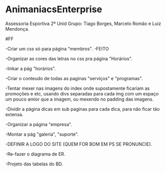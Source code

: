 # AnimaniacsEnterprise
Assessoria Esportiva
2º Unid
Grupo: Tiago Borges, Marcelo Romão e Luiz Mendonça.

#FF

-Criar um css só para página "membros".  -FEITO

-Organizar as cores das letras no css pra página "Horários".

-linkar a pág "horários".

-Criar o conteudo de todas as paginas "serviços" e "programas".

-Tentar mexer nas imagens do index onde supostamente ficariam
as promoções e etc, usando divs separadas para cada img
com um espaço um pouco amior que a imagem, ou mexendo no padding das imagens.

-Dividir a página dicas em sub paginas para cada dica, para não ficar tão extensa.

-Organizar a página "empresa".

-Montar a pág "galeria", "suporte".

-DEFINIR A LOGO DO SITE (QUEM FOR BOM EM PS SE PRONUNCIE).

-Re-fazer o diagrama de ER.

-Projeto das tabelas do BD.






